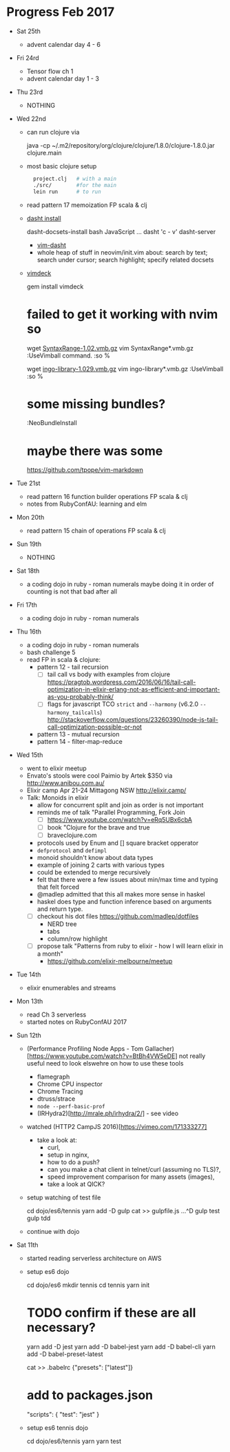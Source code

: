# Progress Feb 2017

* Sat 25th
  * advent calendar day 4 - 6
* Fri 24rd
  * Tensor flow ch 1
  * advent calendar day 1 - 3
* Thu 23rd
  * NOTHING
* Wed 22nd
  * can run clojure via

    java -cp ~/.m2/repository/org/clojure/clojure/1.8.0/clojure-1.8.0.jar clojure.main

  * most basic clojure setup

    ```sh
      project.clj   # with a main
      ./src/        #for the main
      lein run      # to run
    ```

  * read pattern 17 memoization FP scala & clj
  * [dasht install](https://github.com/sunaku/dasht)

      dasht-docsets-install bash JavaScript ...
      dasht 'c - v'
      dasht-server

    * [vim-dasht](https://github.com/sunaku/vim-dasht)
    * whole heap of stuff in neovim/init.vim about: search by text; search
      under cursor; search highlight; specify related docsets

  * [vimdeck](https://github.com/tybenz/vimdeck)

    gem install vimdeck
    # failed to get it working with nvim so

    wget [SyntaxRange-1.02.vmb.gz](http://www.vim.org/scripts/download_script.php?src_id=23217)
    vim SyntaxRange*.vmb.gz
      :UseVimball command.
      :so %

    wget [ingo-library-1.029.vmb.gz](http://www.vim.org/scripts/download_script.php?src_id=24918)
    vim ingo-library*.vmb.gz
      :UseVimball
      :so %

    # some missing bundles?
    :NeoBundleInstall

    # maybe there was some
    https://github.com/tpope/vim-markdown

* Tue 21st
  * read pattern 16 function builder operations FP scala & clj
  * notes from RubyConfAU: learning and elm
* Mon 20th
  * read pattern 15 chain of operations FP scala & clj
* Sun 19th
  * NOTHING
* Sat 18th
  * a coding dojo in ruby - roman numerals
    maybe doing it in order of counting is not that bad after all
* Fri 17th
  * a coding dojo in ruby - roman numerals
* Thu 16th
  * a coding dojo in ruby - roman numerals
  * bash challenge 5
  * read FP in scala & clojure:
    - pattern 12 - tail recursion
      - [ ] tail call vs body with examples from clojure
        https://pragtob.wordpress.com/2016/06/16/tail-call-optimization-in-elixir-erlang-not-as-efficient-and-important-as-you-probably-think/
      - [ ] flags for javascript TCO
        `strict` and `--harmony` (v6.2.0 `--harmony_tailcalls`)
        http://stackoverflow.com/questions/23260390/node-js-tail-call-optimization-possible-or-not
    - pattern 13 - mutual recursion
    - pattern 14 - filter-map-reduce
* Wed 15th
  * went to elixir meetup
  * Envato's stools were cool
    Paimio by Artek $350 via http://www.anibou.com.au/
  * Elixir camp Apr 21-24 Mittagong NSW http://elixir.camp/
  * Talk: Monoids in elixir
    * allow for concurrent split and join as order is not important
    * reminds me of talk "Parallel Programming, Fork Join
      - [ ] https://www.youtube.com/watch?v=eRq5UBx6cbA
      - [ ] book "Clojure for the brave and true
      - [ ] braveclojure.com
    * protocols used by Enum and [] square bracket opperator
    * `defprotocol` and `defimpl`
    * monoid shouldn't know about data types
    * example of joining 2 carts with various types
    * could be extended to merge recursively
    * felt that there were a few issues about min/max time and typing that felt
      forced
    * @madlep admitted that this all makes more sense in haskel
    * haskel does type and function inference based on arguments and return
      type.
    - [ ] checkout his dot files https://github.com/madlep/dotfiles
      - NERD tree
      - tabs
      - column/row highlight
    - [ ] propose talk "Patterns from ruby to elixir - how I will learn elixir in a month"
      - https://github.com/elixir-melbourne/meetup
* Tue 14th
  * elixir enumerables and streams
* Mon 13th
  * read Ch 3 serverless
  * started notes on RubyConfAU 2017
* Sun 12th
  * (Performance Profiling Node Apps - Tom
    Gallacher)[https://www.youtube.com/watch?v=BtBh4VW5eDE]
    not really useful need to look elswehre on how to use these tools
    * flamegraph
    * Chrome CPU inspector
    * Chrome Tracing
    * dtruss/strace
    * `node --perf-basic-prof`
    * (IRHydra2)[http://mrale.ph/irhydra/2/] - see video
  * watched (HTTP2 CampJS 2016)[https://vimeo.com/171333277]
    * take a look at:
      * curl,
      * setup in nginx,
      * how to do a push?
      * can you make a chat client in telnet/curl (assuming no TLS)?,
      * speed improvement comparison for many assets (images),
      * take a look at QICK?
  * setup watching of test file

    cd dojo/es6/tennis
    yarn add -D gulp
    cat >> gulpfile.js
    ...^D
    gulp test
    gulp tdd

  * continue with dojo

* Sat 11th
  * started reading serverless architecture on AWS
  * setup es6 dojo

    cd dojo/es6
    mkdir tennis
    cd tennis
    yarn init
    # TODO confirm if these are all necessary?
    yarn add -D jest
    yarn add -D babel-jest
    yarn add -D babel-cli
    yarn add -D babel-preset-latest

    cat >> .babelrc
    {"presets": ["latest"]}

    # add to packages.json
    "scripts": { "test": "jest" }

  * setup es6 tennis dojo

    cd dojo/es6/tennis
    yarn
    yarn test

